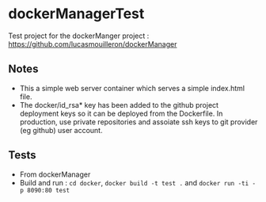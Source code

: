 dockerManagerTest
=================

Test project for the dockerManger project : https://github.com/lucasmouilleron/dockerManager

Notes
-----
- This a simple web server container which serves a simple index.html file.
- The docker/id_rsa* key has been added to the github project deployment keys so it can be deployed from the Dockerfile. In production, use private repositories and assoiate ssh keys to git provider (eg github) user account.

Tests
-----
- From dockerManager
- Build and run : `cd docker`, `docker build -t test .` and `docker run -ti -p 8090:80 test`